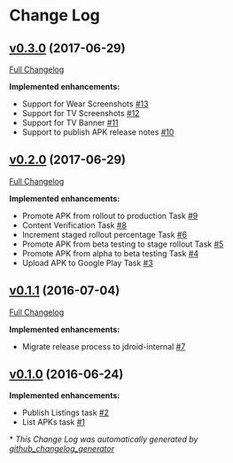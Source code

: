 # Change Log

## [v0.3.0](https://github.com/maxirosson/jdroid-googleplay-publisher-plugin/tree/v0.3.0) (2017-06-29)
[Full Changelog](https://github.com/maxirosson/jdroid-googleplay-publisher-plugin/compare/v0.2.0...v0.3.0)

**Implemented enhancements:**

- Support for Wear Screenshots [\#13](https://github.com/maxirosson/jdroid-googleplay-publisher-plugin/issues/13)
- Support for TV Screenshots [\#12](https://github.com/maxirosson/jdroid-googleplay-publisher-plugin/issues/12)
- Support for TV Banner [\#11](https://github.com/maxirosson/jdroid-googleplay-publisher-plugin/issues/11)
- Support to publish APK release notes [\#10](https://github.com/maxirosson/jdroid-googleplay-publisher-plugin/issues/10)

## [v0.2.0](https://github.com/maxirosson/jdroid-googleplay-publisher-plugin/tree/v0.2.0) (2017-06-29)
[Full Changelog](https://github.com/maxirosson/jdroid-googleplay-publisher-plugin/compare/v0.1.1...v0.2.0)

**Implemented enhancements:**

- Promote APK from rollout to production Task [\#9](https://github.com/maxirosson/jdroid-googleplay-publisher-plugin/issues/9)
- Content Verification Task [\#8](https://github.com/maxirosson/jdroid-googleplay-publisher-plugin/issues/8)
- Increment staged rollout percentage Task [\#6](https://github.com/maxirosson/jdroid-googleplay-publisher-plugin/issues/6)
- Promote APK from beta testing to stage rollout Task [\#5](https://github.com/maxirosson/jdroid-googleplay-publisher-plugin/issues/5)
- Promote APK from alpha to beta testing Task [\#4](https://github.com/maxirosson/jdroid-googleplay-publisher-plugin/issues/4)
- Upload APK to Google Play Task [\#3](https://github.com/maxirosson/jdroid-googleplay-publisher-plugin/issues/3)

## [v0.1.1](https://github.com/maxirosson/jdroid-googleplay-publisher-plugin/tree/v0.1.1) (2016-07-04)
[Full Changelog](https://github.com/maxirosson/jdroid-googleplay-publisher-plugin/compare/v0.1.0...v0.1.1)

**Implemented enhancements:**

- Migrate release process to jdroid-internal [\#7](https://github.com/maxirosson/jdroid-googleplay-publisher-plugin/issues/7)

## [v0.1.0](https://github.com/maxirosson/jdroid-googleplay-publisher-plugin/tree/v0.1.0) (2016-06-24)
**Implemented enhancements:**

- Publish Listings task [\#2](https://github.com/maxirosson/jdroid-googleplay-publisher-plugin/issues/2)
- List APKs task [\#1](https://github.com/maxirosson/jdroid-googleplay-publisher-plugin/issues/1)



\* *This Change Log was automatically generated by [github_changelog_generator](https://github.com/skywinder/Github-Changelog-Generator)*